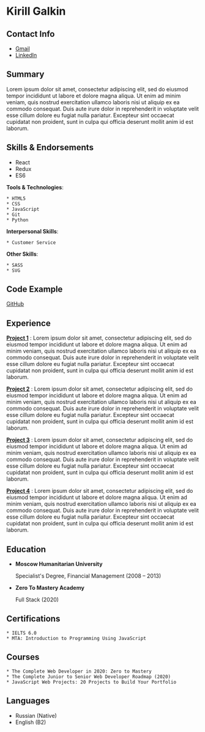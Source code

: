 Kirill Galkin
=============

**Contact Info**
-----------------------------------
* [Gmail](probaddev@gmail.com)
* [LinkedIn](https://www.linkedin.com/in/probaddev/)

**Summary**
-----------------------------------
Lorem ipsum dolor sit amet, consectetur adipiscing elit, sed do eiusmod tempor incididunt ut labore et dolore magna aliqua. Ut enim ad minim veniam, quis nostrud exercitation ullamco laboris nisi ut aliquip ex ea commodo consequat. Duis aute irure dolor in reprehenderit in voluptate velit esse cillum dolore eu fugiat nulla pariatur. Excepteur sint occaecat cupidatat non proident, sunt in culpa qui officia deserunt mollit anim id est laborum.

**Skills & Endorsements**
-----------------------------------
* React
* Redux
* ES6

**Tools & Technologies**:

	* HTML5
	* CSS
	* JavaScript
	* Git
	* Python

**Interpersonal Skills**:

	* Customer Service

**Other Skills**:

	* SASS
	* SVG

**Code Example**
----------------------------------
[GitHub](https://github.com/probaddev)

**Experience**
--------------------
**[Project 1](https://mvplike.com/projects/1)**
:	Lorem ipsum dolor sit amet, consectetur adipiscing elit, sed do eiusmod tempor incididunt ut labore et dolore magna aliqua. Ut enim ad minim veniam, quis nostrud exercitation ullamco laboris nisi ut aliquip ex ea commodo consequat. Duis aute irure dolor in reprehenderit in voluptate velit esse cillum dolore eu fugiat nulla pariatur. Excepteur sint occaecat cupidatat non proident, sunt in culpa qui officia deserunt mollit anim id est laborum.

**[Project 2](https://mvplike.com/projects/2)**
:	Lorem ipsum dolor sit amet, consectetur adipiscing elit, sed do eiusmod tempor incididunt ut labore et dolore magna aliqua. Ut enim ad minim veniam, quis nostrud exercitation ullamco laboris nisi ut aliquip ex ea commodo consequat. Duis aute irure dolor in reprehenderit in voluptate velit esse cillum dolore eu fugiat nulla pariatur. Excepteur sint occaecat cupidatat non proident, sunt in culpa qui officia deserunt mollit anim id est laborum.

**[Project 3](https://mvplike.com/projects/3)**
:	Lorem ipsum dolor sit amet, consectetur adipiscing elit, sed do eiusmod tempor incididunt ut labore et dolore magna aliqua. Ut enim ad minim veniam, quis nostrud exercitation ullamco laboris nisi ut aliquip ex ea commodo consequat. Duis aute irure dolor in reprehenderit in voluptate velit esse cillum dolore eu fugiat nulla pariatur. Excepteur sint occaecat cupidatat non proident, sunt in culpa qui officia deserunt mollit anim id est laborum.

**[Project 4](https://mvplike.com/projects/4)**
:	Lorem ipsum dolor sit amet, consectetur adipiscing elit, sed do eiusmod tempor incididunt ut labore et dolore magna aliqua. Ut enim ad minim veniam, quis nostrud exercitation ullamco laboris nisi ut aliquip ex ea commodo consequat. Duis aute irure dolor in reprehenderit in voluptate velit esse cillum dolore eu fugiat nulla pariatur. Excepteur sint occaecat cupidatat non proident, sunt in culpa qui officia deserunt mollit anim id est laborum.

**Education**
---------
* **Moscow Humanitarian University**

    Specialist's Degree, Financial Management (2008 – 2013)

* **Zero To Mastery Academy**

    Full Stack (2020)

**Certifications**
---------
    * IELTS 6.0
    * MTA: Introduction to Programming Using JavaScript

**Courses**
---------
    * The Complete Web Developer in 2020: Zero to Mastery
    * The Complete Junior to Senior Web Developer Roadmap (2020)
    * JavaScript Web Projects: 20 Projects to Build Your Portfolio


**Languages**
----------------------------------------
*   Russian (Native)
*   English (B2)
